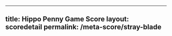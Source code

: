 ---
        
title: Hippo Penny Game Score
layout: scoredetail
permalink: /meta-score/stray-blade
---